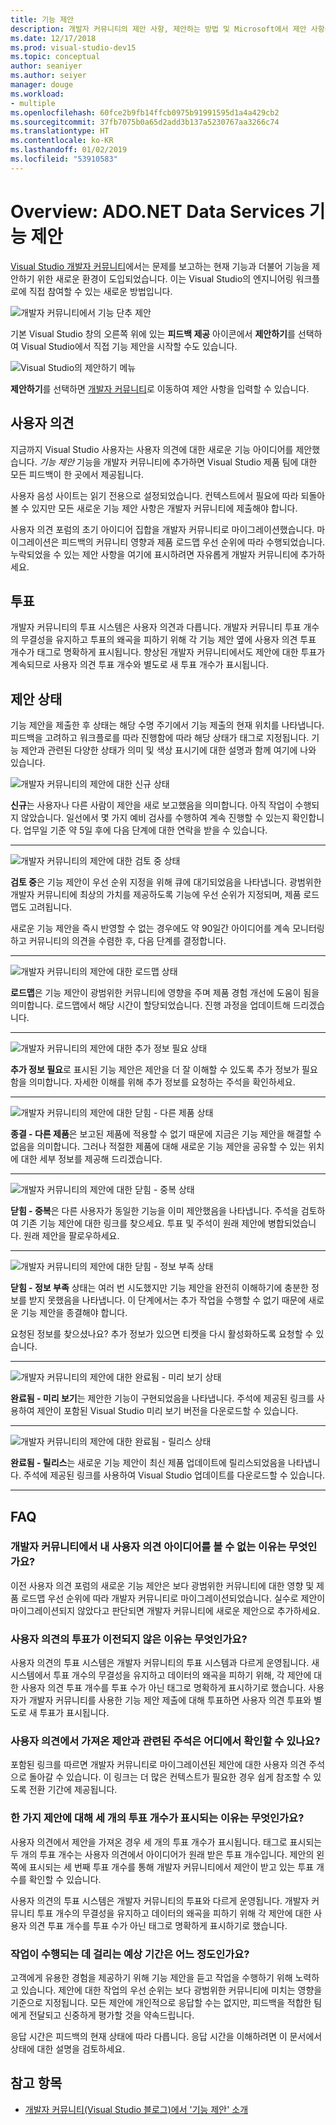 ```yaml
---
title: 기능 제안
description: 개발자 커뮤니티의 제안 사항, 제안하는 방법 및 Microsoft에서 제안 사항을 Visual Studio 로드맵에 사용하는 방법을 설명합니다.
ms.date: 12/17/2018
ms.prod: visual-studio-dev15
ms.topic: conceptual
author: seaniyer
ms.author: seiyer
manager: douge
ms.workload:
- multiple
ms.openlocfilehash: 60fce2b9fb14ffcb0975b91991595d1a4a429cb2
ms.sourcegitcommit: 37fb7075b0a65d2add3b137a5230767aa3266c74
ms.translationtype: HT
ms.contentlocale: ko-KR
ms.lasthandoff: 01/02/2019
ms.locfileid: "53910583"
---
```

# <a name="overview-suggest-a-feature"></a>Overview: ADO.NET Data Services 기능 제안

[Visual Studio 개발자 커뮤니티](https://developercommunity.visualstudio.com)에서는 문제를 보고하는 현재 기능과 더불어 기능을 제안하기 위한 새로운 환경이 도입되었습니다. 이는 Visual Studio의 엔지니어링 워크플로에 직접 참여할 수 있는 새로운 방법입니다.

![개발자 커뮤니티에서 기능 단추 제안](media/suggest-a-feature/suggest-feature-button.png)

기본 Visual Studio 창의 오른쪽 위에 있는 **피드백 제공** 아이콘에서 **제안하기**를 선택하여 Visual Studio에서 직접 기능 제안을 시작할 수도 있습니다.

![Visual Studio의 제안하기 메뉴](media/suggest-a-feature/provide-suggestion.png)

**제안하기**를 선택하면 [개발자 커뮤니티](https://developercommunity.visualstudio.com)로 이동하여 제안 사항을 입력할 수 있습니다.

## <a name="user-voice"></a>사용자 의견

지금까지 Visual Studio 사용자는 사용자 의견에 대한 새로운 기능 아이디어를 제안했습니다. *기능 제안* 기능을 개발자 커뮤니티에 추가하면 Visual Studio 제품 팀에 대한 모든 피드백이 한 곳에서 제공됩니다.

사용자 음성 사이트는 읽기 전용으로 설정되었습니다. 컨텍스트에서 필요에 따라 되돌아 볼 수 있지만 모든 새로운 기능 제안 사항은 개발자 커뮤니티에 제출해야 합니다.

사용자 의견 포럼의 초기 아이디어 집합을 개발자 커뮤니티로 마이그레이션했습니다. 마이그레이션은 피드백의 커뮤니티 영향과 제품 로드맵 우선 순위에 따라 수행되었습니다. 누락되었을 수 있는 제안 사항을 여기에 표시하려면 자유롭게 개발자 커뮤니티에 추가하세요.

## <a name="votes"></a>투표

개발자 커뮤니티의 투표 시스템은 사용자 의견과 다릅니다. 개발자 커뮤니티 투표 개수의 무결성을 유지하고 투표의 왜곡을 피하기 위해 각 기능 제안 옆에 사용자 의견 투표 개수가 태그로 명확하게 표시됩니다. 향상된 개발자 커뮤니티에서도 제안에 대한 투표가 계속되므로 사용자 의견 투표 개수와 별도로 새 투표 개수가 표시됩니다.

## <a name="suggestion-status"></a>제안 상태

기능 제안을 제출한 후 상태는 해당 수명 주기에서 기능 제출의 현재 위치를 나타냅니다. 피드백을 고려하고 워크플로를 따라 진행함에 따라 해당 상태가 태그로 지정됩니다. 기능 제안과 관련된 다양한 상태가 의미 및 색상 표시기에 대한 설명과 함께 여기에 나와 있습니다.

![개발자 커뮤니티의 제안에 대한 신규 상태](../ide/media/SuggestStates/New.jpg)

**신규**는 사용자나 다른 사람이 제안을 새로 보고했음을 의미합니다. 아직 작업이 수행되지 않았습니다. 일선에서 몇 가지 예비 검사를 수행하여 계속 진행할 수 있는지 확인합니다. 업무일 기준 약 5일 후에 다음 단계에 대한 연락을 받을 수 있습니다.

- - -

![개발자 커뮤니티의 제안에 대한 검토 중 상태](../ide/media/SuggestStates/UnderReview.jpg)

**검토 중**은 기능 제안이 우선 순위 지정을 위해 큐에 대기되었음을 나타냅니다. 광범위한 개발자 커뮤니티에 최상의 가치를 제공하도록 기능에 우선 순위가 지정되며, 제품 로드맵도 고려됩니다.

새로운 기능 제안을 즉시 반영할 수 없는 경우에도 약 90일간 아이디어를 계속 모니터링하고 커뮤니티의 의견을 수렴한 후, 다음 단계를 결정합니다.

- - -

![개발자 커뮤니티의 제안에 대한 로드맵 상태](../ide/media/SuggestStates/OnRoadmap.jpg)

**로드맵**은 기능 제안이 광범위한 커뮤니티에 영향을 주며 제품 경험 개선에 도움이 됨을 의미합니다. 로드맵에서 해당 시간이 할당되었습니다. 진행 과정을 업데이트해 드리겠습니다.

- - -

![개발자 커뮤니티의 제안에 대한 추가 정보 필요 상태](../ide/media/SuggestStates/NeedMoreInfo.jpg)

**추가 정보 필요**로 표시된 기능 제안은 제안을 더 잘 이해할 수 있도록 추가 정보가 필요함을 의미합니다. 자세한 이해를 위해 추가 정보를 요청하는 주석을 확인하세요.

- - -

![개발자 커뮤니티의 제안에 대한 닫힘 - 다른 제품 상태](../ide/media/SuggestStates/ClosedOtherProduct.jpg)

**종결 - 다른 제품**은 보고된 제품에 적용할 수 없기 때문에 지금은 기능 제안을 해결할 수 없음을 의미합니다. 그러나 적절한 제품에 대해 새로운 기능 제안을 공유할 수 있는 위치에 대한 세부 정보를 제공해 드리겠습니다.

- - -

![개발자 커뮤니티의 제안에 대한 닫힘 - 중복 상태](../ide/media/SuggestStates/ClosedDuplicate.jpg)

**닫힘 - 중복**은 다른 사용자가 동일한 기능을 이미 제안했음을 나타냅니다. 주석을 검토하여 기존 기능 제안에 대한 링크를 찾으세요. 투표 및 주석이 원래 제안에 병합되었습니다. 원래 제안을 팔로우하세요.

- - -

![개발자 커뮤니티의 제안에 대한 닫힘 - 정보 부족 상태](../ide/media/SuggestStates/ClosedNotEnoughInfo.jpg)

**닫힘 - 정보 부족** 상태는 여러 번 시도했지만 기능 제안을 완전히 이해하기에 충분한 정보를 받지 못했음을 나타냅니다. 이 단계에서는 추가 작업을 수행할 수 없기 때문에 새로운 기능 제안을 종결해야 합니다.

요청된 정보를 찾으셨나요? 추가 정보가 있으면 티켓을 다시 활성화하도록 요청할 수 있습니다.

- - -

![개발자 커뮤니티의 제안에 대한 완료됨 - 미리 보기 상태](../ide/media/SuggestStates/CompletedPreview.jpg)

**완료됨 - 미리 보기**는 제안한 기능이 구현되었음을 나타냅니다. 주석에 제공된 링크를 사용하여 제안이 포함된 Visual Studio 미리 보기 버전을 다운로드할 수 있습니다.

- - -

![개발자 커뮤니티의 제안에 대한 완료됨 - 릴리스 상태](../ide/media/SuggestStates/CompletedRelease.jpg)

**완료됨 - 릴리스**는 새로운 기능 제안이 최신 제품 업데이트에 릴리스되었음을 나타냅니다. 주석에 제공된 링크를 사용하여 Visual Studio 업데이트를 다운로드할 수 있습니다.

- - -

## <a name="faq"></a>FAQ

### <a name="why-cant-i-see-my-user-voice-idea-in-developer-community"></a>개발자 커뮤니티에서 내 사용자 의견 아이디어를 볼 수 없는 이유는 무엇인가요?

이전 사용자 의견 포럼의 새로운 기능 제안은 보다 광범위한 커뮤니티에 대한 영향 및 제품 로드맵 우선 순위에 따라 개발자 커뮤니티로 마이그레이션되었습니다. 실수로 제안이 마이그레이션되지 않았다고 판단되면 개발자 커뮤니티에 새로운 제안으로 추가하세요.

### <a name="why-have-the-votes-not-been-carried-over-from-user-voice"></a>사용자 의견의 투표가 이전되지 않은 이유는 무엇인가요?

사용자 의견의 투표 시스템은 개발자 커뮤니티의 투표 시스템과 다르게 운영됩니다. 새 시스템에서 투표 개수의 무결성을 유지하고 데이터의 왜곡을 피하기 위해, 각 제안에 대한 사용자 의견 투표 개수를 투표 수가 아닌 태그로 명확하게 표시하기로 했습니다. 사용자가 개발자 커뮤니티를 사용한 기능 제안 제출에 대해 투표하면 사용자 의견 투표와 별도로 새 투표가 표시됩니다.

### <a name="where-can-i-see-comments-associated-with-the-suggestions-imported-from-user-voice"></a>사용자 의견에서 가져온 제안과 관련된 주석은 어디에서 확인할 수 있나요?

포함된 링크를 따르면 개발자 커뮤니티로 마이그레이션된 제안에 대한 사용자 의견 주석으로 돌아갈 수 있습니다. 이 링크는 더 많은 컨텍스트가 필요한 경우 쉽게 참조할 수 있도록 전환 기간에 제공됩니다.

### <a name="why-can-i-see-three-vote-counts-for-a-suggestion"></a>한 가지 제안에 대해 세 개의 투표 개수가 표시되는 이유는 무엇인가요?

사용자 의견에서 제안을 가져온 경우 세 개의 투표 개수가 표시됩니다. 태그로 표시되는 두 개의 투표 개수는 사용자 의견에서 아이디어가 원래 받은 투표 개수입니다. 제안의 왼쪽에 표시되는 세 번째 투표 개수를 통해 개발자 커뮤니티에서 제안이 받고 있는 투표 개수를 확인할 수 있습니다.

사용자 의견의 투표 시스템은 개발자 커뮤니티의 투표와 다르게 운영됩니다. 개발자 커뮤니티 투표 개수의 무결성을 유지하고 데이터의 왜곡을 피하기 위해 각 제안에 대한 사용자 의견 투표 개수를 투표 수가 아닌 태그로 명확하게 표시하기로 했습니다.

### <a name="how-long-can-i-expect-actions-to-take"></a>작업이 수행되는 데 걸리는 예상 기간은 어느 정도인가요?

고객에게 유용한 경험을 제공하기 위해 기능 제안을 듣고 작업을 수행하기 위해 노력하고 있습니다. 제안에 대한 작업의 우선 순위는 보다 광범위한 커뮤니티에 미치는 영향을 기준으로 지정됩니다. 모든 제안에 개인적으로 응답할 수는 없지만, 피드백을 적합한 팀에게 전달되고 신중하게 평가할 것을 약속드립니다.

응답 시간은 피드백의 현재 상태에 따라 다릅니다. 응답 시간을 이해하려면 이 문서에서 상태에 대한 설명을 검토하세요.

## <a name="see-also"></a>참고 항목

- [개발자 커뮤니티(Visual Studio 블로그)에서 '기능 제안' 소개](https://blogs.msdn.microsoft.com/visualstudio/2018/10/09/introducing-suggest-a-feature-in-developer-community/?utm_source=vs_developer_news&utm_medium=referral)
